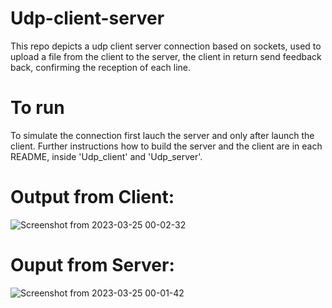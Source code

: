 # Udp-client-server
This repo depicts a udp client server connection based on sockets, used to upload a file from the client to the server, the client in 
return send feedback back, confirming the reception of each line.

# To run
To simulate the connection first lauch the server and only after launch the client. Further instructions how to build 
the server and the client are in each README, inside 'Udp_client' and 'Udp_server'.

# Output from Client:
![Screenshot from 2023-03-25 00-02-32](https://user-images.githubusercontent.com/31144077/227664224-315fb50d-4dcd-4fe5-b9c9-2a5b338ad104.png)

# Ouput from Server:
![Screenshot from 2023-03-25 00-01-42](https://user-images.githubusercontent.com/31144077/227664154-f7805732-1c8a-4fcb-9628-adee8836eb40.png)

